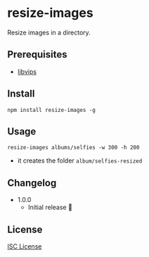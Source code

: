 # resize-images

Resize images in a directory.

## Prerequisites

* [libvips](https://github.com/jcupitt/libvips)

## Install

    npm install resize-images -g

## Usage

    resize-images albums/selfies -w 300 -h 200

* it creates the folder `album/selfies-resized`

## Changelog

* 1.0.0 
    * Initial release :tada:

## License

[ISC License](http://opensource.org/licenses/ISC)
